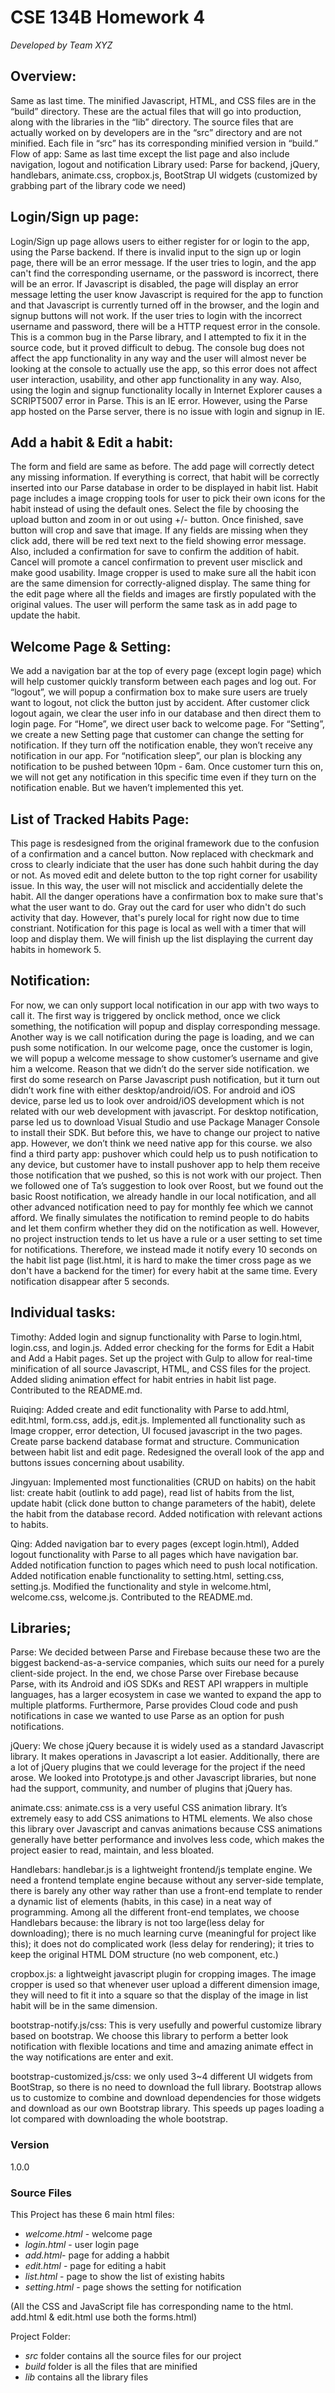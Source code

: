 # CSE 134B Homework 4  
_Developed by Team XYZ_
## Overview:
Same as last time. The minified Javascript, HTML, and CSS files are in the “build” directory. These are the actual files that will go into production, along with the libraries in the “lib” directory. The source files that are actually worked on by developers are in the “src” directory and are not minified. Each file in “src” has its corresponding minified version in “build.”
Flow of app: Same as last time except the list page and also include navigation, logout and notification
Library used: Parse for backend, jQuery, handlebars, animate.css, cropbox.js, BootStrap UI widgets (customized by grabbing part of the library code we need)

## Login/Sign up page:
Login/Sign up page allows users to either register for or login to the app, using the Parse backend. If there is invalid input to the sign up or login page, there will be an error message. If the user tries to login, and the app can't find the corresponding username, or the password is incorrect, there will be an error.  If Javascript is disabled, the page will display an error message letting the user know Javascript is required for the app to function and that Javascript is currently turned off in the browser, and the login and signup buttons will not work. If the user tries to login with the incorrect username and password, there will be a HTTP request error in the console. This is a common bug in the Parse library, and I attempted to fix it in the source code, but it proved difficult to debug. The console bug does not affect the app functionality in any way and the user will almost never be looking at the console to actually use the app, so this error does not affect user interaction, usability, and other app functionality in any way. Also, using the login and signup functionality locally in Internet Explorer causes a SCRIPT5007 error in Parse. This is an IE error. However, using the Parse app hosted on the Parse server, there is no issue with login and signup in IE.

## Add a habit & Edit a habit:
The form and field are same as before. The add page will correctly detect any missing information. If everything is correct, that habit will be correctly inserted into our Parse database in order to be displayed in habit list. Habit page includes a image cropping tools for user to pick their own icons for the habit instead of using the default ones. Select the file by choosing the upload button and zoom in or out using +/- button. Once finished, save button will crop and save that image. If any fields are missing when they click add, there will be red text next to the field showing error message. Also, included a confirmation for save to confirm the addition of habit. Cancel will promote a cancel confirmation to prevent user misclick and make good usability. Image cropper is used to make sure all the habit icon are the same dimension for correctly-aligned display.
The same thing for the edit page where all the fields and images are firstly populated with the original values. The user will perform the same task as in add page to update the habit. 

## Welcome Page & Setting:
We add a navigation bar at the top of every page (except login page) which will help customer quickly transform between each pages and log out. For “logout”, we will popup a confirmation box to make sure users are truely want to logout, not click the button just by accident. After customer click logout again, we clear the user info in our database and then direct them to login page. For “Home”, we direct user back to welcome page. For “Setting”, we create a new Setting page that customer can change the setting for notification. If they turn off the notification enable, they won’t receive any notification in our app. For “notification sleep”, our plan is blocking any notification to be pushed between 10pm - 6am. Once customer turn this on, we will not get any notification in this specific time even if they turn on the notification enable. But we haven’t implemented this yet. 

## List of Tracked Habits Page:
This page is resdesigned from the original framework due to the confusion of a confirmation and a cancel button. Now replaced with checkmark and cross to clearly indiciate that the user has done such hahbit during the day or not. As moved edit and delete button to the top right corner for usability issue. In this way, the user will not misclick and accidentially delete the habit. All the danger operations have a confirmation box to make sure that's what the user want to do. Gray out the card for user who didn't do such activity that day. However, that's purely local for right now due to time constriant. Notification for this page is local as well with a timer that will loop and display them. We will finish up the list displaying the current day habits in homework 5.

## Notification:
For now, we can only support local notification in our app with two ways to call it. The first way is triggered by onclick method, once we click something, the notification will popup and display corresponding message. Another way is we call notification during the page is loading, and we can push some notification.  In our welcome page, once the customer is login, we will popup a welcome message to show customer’s username and give him a welcome.
Reason that we didn’t do the server side notification. 
we first do some research on Parse Javascript push notification, but it turn out didn’t work fine with either desktop/android/iOS. For android and iOS device, parse led us to look over android/iOS development which is not related with our web development with javascript. For desktop notification, parse led us to download Visual Studio and use Package Manager Console to install their SDK. But before this, we have to change our project to native app. However, we don’t think we need native app for this course. 
we also find a third party app: pushover which could help us to push notification to any device, but customer have to install pushover app to help them receive those notification that  we pushed, so this is not work with our project.
Then we followed one of Ta’s suggestion to look over Roost, but we found out the basic Roost notification, we already handle in our local notification, and all other advanced notification need to pay for monthly fee which we cannot afford. 
We finally simulates the notification to remind people to do habits and let them confirm whether they did on the notification as well. However, no project instruction tends to let us have a rule or a user setting to set time for notifications. Therefore, we instead made it notify every 10 seconds on the habit list page (list.html, it is hard to make the timer cross page as we don't have a backend for the timer) for every habit at the same time. Every notification disappear after 5 seconds.

## Individual tasks:
Timothy:
Added login and signup functionality with Parse to login.html, login.css, and login.js. Added error checking for the forms for Edit a Habit and Add a Habit pages. Set up the project with Gulp to allow for real-time minification of all source Javascript, HTML, and CSS files for the project. Added sliding animation effect for habit entries in habit list page. Contributed to the README.md.

Ruiqing:
Added create and edit functionality with Parse to add.html, edit.html, form.css, add.js, edit.js. Implemented all functionality such as Image cropper, error detection, UI focused javascript in the two pages. Create parse backend database format and structure. Communication between habit list and edit page. Redesigned the overall look of the app and buttons issues concerning about usability. 

Jingyuan:
Implemented most functionalities (CRUD on habits) on the habit list: create habit (outlink to add page), read list of habits from the list, update habit (click done button to change parameters of the habit), delete the habit from the database record. Added notification with relevant actions to habits.

Qing:
Added navigation bar to every pages (except login.html), Added logout functionality with Parse to all pages which have navigation bar. Added notification function to pages which need to push local notification. Added notification enable functionality to setting.html, setting.css, setting.js. Modified the functionality and style in welcome.html, welcome.css, welcome.js. Contributed to the README.md.


## Libraries;
Parse: We decided between Parse and Firebase because these two are the biggest backend-as-a-service companies, which suits our need for a purely client-side project. In the end, we chose Parse over Firebase because Parse, with its Android and iOS SDKs and REST API wrappers in multiple languages, has a larger ecosystem in case we wanted to expand the app to multiple platforms. Furthermore, Parse provides Cloud code and push notifications in case we wanted to use Parse as an option for push notifications.

jQuery: We chose jQuery because it is widely used as a standard Javascript library. It makes operations in Javascript a lot easier. Additionally, there are a lot of jQuery plugins that we could leverage for the project if the need arose. We looked into Prototype.js and other Javascript libraries, but none had the support, community, and number of plugins that jQuery has.

animate.css: animate.css is a very useful CSS animation library. It’s extremely easy to add CSS animations to HTML elements. We also chose this library over Javascript and canvas animations because CSS animations generally have better performance and involves less code, which makes the project easier to read, maintain, and less bloated.

Handlebars: handlebar.js is a lightweight frontend/js template engine. We need a frontend template engine because without any server-side template, there is barely any other way rather than use a front-end template to render a dynamic list of elements (habits, in this case) in a neat way of programming. Among all the different front-end templates, we choose Handlebars because: the library is not too large(less delay for downloading); there is no much learning curve (meaningful for project like this); it does not do complicated work (less delay for rendering); it tries to keep the original HTML DOM structure (no web component, etc.)

cropbox.js: a lightweight javascript plugin for cropping images. The image cropper is used so that whenever user upload a different dimension image, they will need to fit it into a square so that the display of the image in list habit will be in the same dimension. 

bootstrap-notify.js/css: This is very usefully and powerful customize library based on bootstrap. We choose this library to perform a better look notification with flexible locations and time and amazing animate effect in the way notifications are enter and exit. 

bootstrap-customized.js/css: we only used 3~4 different UI widgets from BootStrap, so there is no need to download the full library. Bootstrap allows us to customize to combine and download dependencies for those widgets and download as our own Bootstrap library. This speeds up pages loading a lot compared with downloading the whole bootstrap.

### Version
1.0.0

### Source Files

This Project has these 6 main html files:

* _welcome.html_ - welcome page
* _login.html_ - user login page
* _add.html_- page for adding a habbit
* _edit.html_ - page for editing a habit
* _list.html_ - page to show the list of existing habits
* _setting.html_ - page shows the setting for notification

(All the CSS and JavaScript file has corresponding name to the html. add.html & edit.html use both the forms.html)

Project Folder:
* _src_ folder contains all the source files for our project
* _build_ folder is all the files that are minified
* _lib_ contains all the library files










